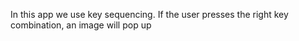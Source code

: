 In this app we use key sequencing. If the user presses the right key combination, an image will pop up